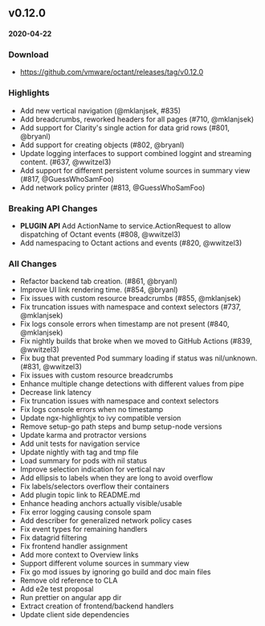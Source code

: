 ## v0.12.0
#### 2020-04-22

### Download
 - https://github.com/vmware/octant/releases/tag/v0.12.0

### Highlights
  * Add new vertical navigation (@mklanjsek, #835)
  * Add breadcrumbs, reworked headers for all pages (#710, @mklanjsek)
  * Add support for Clarity's single action for data grid rows (#801, @bryanl)
  * Add support for creating objects (#802, @bryanl)
  * Update logging interfaces to support combined loggint and streaming content. (#637, @wwitzel3)
  * Add support for different persistent volume sources in summary view (#817, @GuessWhoSamFoo)
  * Add network policy printer (#813, @GuessWhoSamFoo)

### Breaking API Changes
  * **PLUGIN API** Add ActionName to service.ActionRequest to allow dispatching of Octant events (#808, @wwitzel3)
  * Add namespacing to Octant actions and events (#820, @wwitzel3)

### All Changes
  * Refactor backend tab creation. (#861, @bryanl)
  * Improve UI link rendering time. (#854, @bryanl)
  * Fix issues with custom resource breadcrumbs (#855, @mklanjsek)
  * Fix truncation issues with namespace and context selectors (#737, @mklanjsek)
  * Fix logs console errors when timestamp are not present (#840, @mklanjsek)
  * Fix nightly builds that broke when we moved to GitHub Actions (#839, @wwitzel3)
  * Fix bug that prevented Pod summary loading if status was nil/unknown. (#831, @wwitzel3)
  * Fix issues with custom resource breadcrumbs
  * Enhance multiple change detections with different values from pipe
  * Decrease link latency
  * Fix truncation issues with namespace and context selectors
  * Fix logs console errors when no timestamp
  * Update ngx-highlightjx to ivy compatible version
  * Remove setup-go path steps and bump setup-node versions
  * Update karma and protractor versions
  * Add unit tests for navigation service
  * Update nightly with tag and tmp file
  * Load summary for pods with nil status
  * Improve selection indication for vertical nav
  * Add ellipsis to labels when they are long to avoid overflow
  * Fix labels/selectors overflow their containers
  * Add plugin topic link to README.md
  * Enhance heading anchors actually visible/usable
  * Fix error logging causing console spam
  * Add describer for generalized network policy cases
  * Fix event types for remaining handlers
  * Fix datagrid filtering
  * Fix frontend handler assignment
  * Add more context to Overview links
  * Support different volume sources in summary view
  * Fix go mod issues by ignoring go build and doc main files
  * Remove old reference to CLA
  * Add e2e test proposal
  * Run prettier on angular app dir
  * Extract creation of frontend/backend handlers
  * Update client side dependencies

